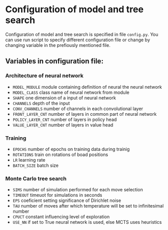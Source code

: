 # Configuration of model and tree search

Configuration of model and tree search is specified in file `config.py`. You
can use run script to specify different configuration file or change
by changing variable in the prefiously mentioned file.

## Variables in configuration file:

### Architecture of neural network

* `MODEL_MODULE` module containing definition of neural the neural network
* `MODEL_CLASS`  class name of neural network from module
* `SHAPE`        one dimension of a input of neural network
* `CHANNELS`     depth of the input
* `CONV_CHANNELS` number of channels in each convolutional layer
* `FRONT_LAYER_CNT` number of layers in common part of neural network
* `POLICY_LAYER_CNT` number of layers in policy head
* `VALUE_LAYER_CNT` number of layers in value head

### Training
* `EPOCHS` number of epochs on training data during trainig
* `ROTATIONS` train on rotations of boad positions
* `LR` learning rate
* `BATCH_SIZE` batch size

### Monte Carlo tree search

* `SIMS` number of simulation performed for each move selection
* `TIMEOUT` timeuot for simulations in seconds
* `EPS` coeficient setting significance of Dirichlet noise
* `TAU` number of moves after which temperature will be set to infinitesimal
number
* `CPUCT` constant influencing level of exploration
* `USE_NN` if set to True neural network is used, else MCTS uses heuristics
